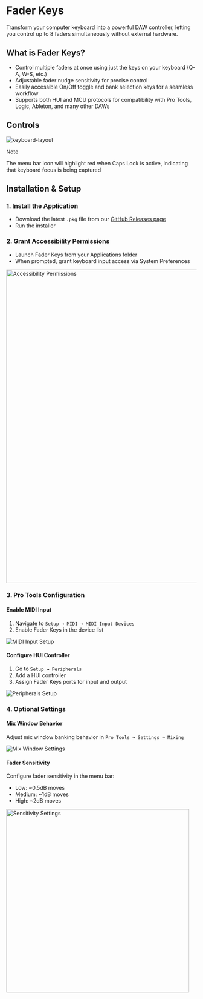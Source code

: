 # Fader Keys

Transform your computer keyboard into a powerful DAW controller, letting you control up to 8 faders simultaneously without external hardware.

## What is Fader Keys?

- Control multiple faders at once using just the keys on your keyboard (Q-A, W-S, etc.)
- Adjustable fader nudge sensitivity for precise control
- Easily accessible On/Off toggle and bank selection keys for a seamless workflow
- Supports both HUI and MCU protocols for compatibility with Pro Tools, Logic, Ableton, and many other DAWs

## Controls

![keyboard-layout](https://github.com/user-attachments/assets/02287bdf-8e30-40b4-9442-8fb681ef0b3d)

> [!NOTE]
> The menu bar icon will highlight red when Caps Lock is active, indicating that keyboard focus is being captured

## Installation & Setup

### 1. Install the Application
- Download the latest `.pkg` file from our [GitHub Releases page](https://github.com/westonclark/fader-keys/releases)
- Run the installer

### 2. Grant Accessibility Permissions
- Launch Fader Keys from your Applications folder
- When prompted, grant keyboard input access via System Preferences

<img width="827" alt="Accessibility Permissions" src="https://github.com/user-attachments/assets/15fc156d-0092-4b31-8757-6151aae2061c" />

### 3. Pro Tools Configuration

#### Enable MIDI Input
1. Navigate to `Setup → MIDI → MIDI Input Devices`
2. Enable Fader Keys in the device list

<img src="https://github.com/user-attachments/assets/8de6b837-3589-4f5b-97af-dbb4095a79be" alt="MIDI Input Setup">

#### Configure HUI Controller
1. Go to `Setup → Peripherals`
2. Add a HUI controller
3. Assign Fader Keys ports for input and output

<img src="https://github.com/user-attachments/assets/8f3c6e2e-6c1f-4249-8544-246c7885916b" alt="Peripherals Setup">

### 4. Optional Settings

#### Mix Window Behavior
Adjust mix window banking behavior in `Pro Tools → Settings → Mixing`

<img src="https://github.com/user-attachments/assets/63637c14-4e0f-42d4-86b0-e4f643e84683" alt="Mix Window Settings">

#### Fader Sensitivity
Configure fader sensitivity in the menu bar:
- Low: ~0.5dB moves
- Medium: ~1dB moves
- High: ~2dB moves

<img width="484" alt="Sensitivity Settings" src="https://github.com/user-attachments/assets/e9879612-2c1b-44d5-8a44-102d6e06c681" />
